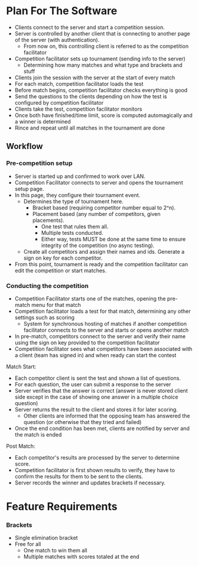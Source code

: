 # Plan For The Software


* Clients connect to the server and start a competition session.
* Server is controlled by another client that is connecting to another page of the server (with authentication).
  * From now on, this controlling client is referred to as the competition facilitator
* Competition facilitator sets up tournament (sending info to the server)
  * Determining how many matches and what type and brackets and stuff
* Clients join the session with the server at the start of every match
* For each match, competition facilitator loads the test
* Before match begins, competition facilitator checks everything is good
* Send the questions to the clients depending on how the test is configured by competition facilitator
* Clients take the test, competition facilitator monitors
* Once both have finished/time limit, score is computed automagically and a winner is determined
* Rince and repeat until all matches in the tournament are done

## Workflow

### Pre-competition setup

* Server is started up and confirmed to work over LAN.
* Competition Facilitator connects to server and opens the tournament setup page.
* In this page, they configure their tournament event.
  * Determines the type of tournament here.
    * Bracket based (requiring competitor number equal to 2^n).
    * Placement based (any number of competitors, given placements).
      * One test that rules them all.
      * Multiple tests conducted.
      * Either way, tests MUST be done at the same time to ensure integrity of the competition (no async testing).
  * Create all competitors and assign their names and ids. Generate a sign on key for each competitor.
* From this point, tournament is ready and the competition facilitator can edit the competition or start matches.

### Conducting the competition

* Competition Facilitator starts one of the matches, opening the pre-match menu for that match
* Competition facilitator loads a test for that match, determining any other settings such as scoring
  * System for synchronous hosting of matches if another competition facilitator connects to the server and starts or opens another match
* In pre-match, competitors connect to the server and verify their name using the sign on key provided to the competition facilitator
* Competition facilitator sees what competitors have been associated with a client (team has signed in) and when ready can start the contest

Match Start: 

* Each competitor client is sent the test and shown a list of questions.
* For each question, the user can submit a response to the server
* Server verifies that the answer is correct (answer is never stored client side except in the case of showing one answer in a multiple choice question)
* Server returns the result to the client and stores it for later scoring.
  * Other clients are informed that the opposing team has answered the question (or otherwise that they tried and failed)
* Once the end condition has been met, clients are notified by server and the match is ended

Post Match: 

* Each competitor's results are processed by the server to determine score. 
* Competition facilitator is first shown results to verify, they have to confirm the results for them to be sent to the clients.
* Server records the winner and updates brackets if necessary.



# Feature Requirements

### Brackets
* Single elimination bracket
* Free for all
  * One match to win them all
  * Multiple matches with scores totaled at the end